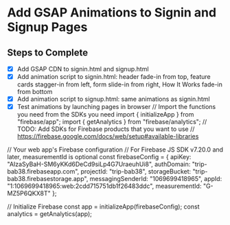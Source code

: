 # Add GSAP Animations to Signin and Signup Pages

## Steps to Complete
- [x] Add GSAP CDN to signin.html and signup.html
- [x] Add animation script to signin.html: header fade-in from top, feature cards stagger-in from left, form slide-in from right, How It Works fade-in from bottom
- [x] Add animation script to signup.html: same animations as signin.html
- [x] Test animations by launching pages in browser
// Import the functions you need from the SDKs you need
import { initializeApp } from "firebase/app";
import { getAnalytics } from "firebase/analytics";
// TODO: Add SDKs for Firebase products that you want to use
// https://firebase.google.com/docs/web/setup#available-libraries

// Your web app's Firebase configuration
// For Firebase JS SDK v7.20.0 and later, measurementId is optional
const firebaseConfig = {
  apiKey: "AIzaSyBaH-SM6yKKd6DeCd9siLp4G7UraeuhUi8",
  authDomain: "trip-bab38.firebaseapp.com",
  projectId: "trip-bab38",
  storageBucket: "trip-bab38.firebasestorage.app",
  messagingSenderId: "1069699418965",
  appId: "1:1069699418965:web:2cdd715751db1f26483ddc",
  measurementId: "G-MZ5P6QKX8T"
};

// Initialize Firebase
const app = initializeApp(firebaseConfig);
const analytics = getAnalytics(app);